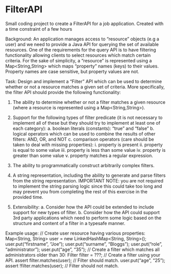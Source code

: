 # FilterAPI
Small coding project to create a FilterAPI for a job application. Created with a time constraint of a few hours

Background:
An application manages access to “resource” objects (e.g a user) and we need to provide a Java API for querying the set of available resources. One of the requirements for the query API is to have filtering functionality allowing clients to select resources which match certain criteria. For the sake of simplicity, a “resource” is represented using a Map&lt;String,String> which maps “property” names (keys) to their values. Property names are case sensitive, but property values are not.

Task:
Design and implement a “Filter” API which can be used to determine whether or not a resource matches a given set of
criteria. More specifically, the filter API should provide the following functionality:

1. The ability to determine whether or not a filter matches a given resource (where a resource is represented using a
Map<String,String>).

2. Support for the following types of filter predicate (it is not necessary to implement all of these but they should try to
implement at least one of each category):
a. boolean literals (constants): “true” and “false”
b. logical operators which can be used to combine the results of other filters: AND, OR, and NOT
c. comparison operators (care should be taken to deal with missing properties):
i. property is present
ii. property is equal to some value
iii. property is less than some value
iv. property is greater than some value
v. property matches a regular expression.

3. The ability to programmatically construct arbitrarily complex filters.

4. A string representation, including the ability to generate and parse filters from the string representation.
IMPORTANT NOTE: you are not required to implement the string parsing logic since this could take too long and
may prevent you from completing the rest of this exercise in the provided time.

5. Extensibility:
a. Consider how the API could be extended to include support for new types of filter.
b. Consider how the API could support 3rd party applications which need to perform some logic based on the
structure and content of a filter in a type­safe manner.

Example usage:
// Create user resource having various properties:
Map<String, String> user = new LinkedHashMap<String, String>();
user.put(“firstname”, “Joe”);
user.put(“surname”, “Bloggs”);
user.put(“role”, “administrator”);
user.put(“age”, “35”);
// Create a filter which matches all administrators older than 30:
Filter filter = ???; // Create a filter using your API.
assert filter.matches(user); // Filter should match.
user.put(“age”, “25”);
assert !filter.matches(user); // Filter should not match.
